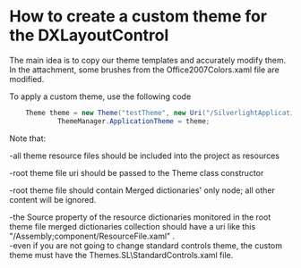 # How to create a custom theme for the DXLayoutControl


<p>The main idea is to copy our theme templates and accurately modify them. In the attachment, some brushes from the Office2007Colors.xaml file are modified.</p><p>To apply a custom theme, use the following code </p><p> 

```cs
    Theme theme = new Theme("testTheme", new Uri("/SilverlightApplication27;component/DevExpress.Xpf.LayoutControl/Office2007.Silverlight.xaml", UriKind.Relative)) { IsStandard = false, FullName = "Test Theme" };
            ThemeManager.ApplicationTheme = theme;

```

 </p><p>Note that:</p><p>-all theme resource files should be included into the project as resources</p><p>-root theme file uri should be passed to the Theme class constructor</p><p>-root theme file should contain Merged dictionaries' only node; all other content will be ignored.</p><p>-the Source property of the resource dictionaries monitored in the root theme file merged dictionaries collection should have a uri like this "/Assembly;component/ResourceFile.xaml" .<br />
-even if you are not going to change standard controls theme, the custom theme must have the Themes.SL\StandardControls.xaml file.</p>

<br/>


